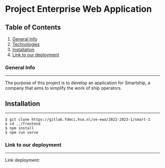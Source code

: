 # Project Enterprise Web Application
## Table of Contents
1. [General Info](#general-info)
2. [Technologies](#technologies)
3. [Installation](#installation)
4. [Link to our deployment](#link-to-our-deployment)

### General Info
***
The purpose of this project is to develop an application for Smartship, a company that aims to simplify the work of ship operators.
## Installation
***
```
$ git clone https://gitlab.fdmci.hva.nl/se-ewa/2022-2023-1/smart-1
$ cd ../frontend
$ npm install
$ npm run serve
```
### Link to our deployment
***
Link deployment: 
